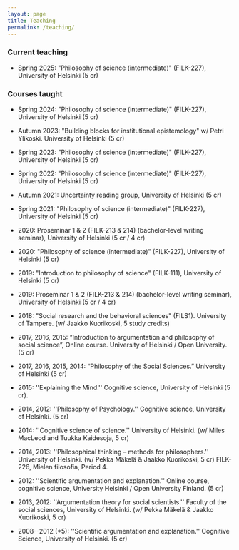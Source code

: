 ```yaml
---
layout: page
title: Teaching
permalink: /teaching/
---
```

### Current teaching

- Spring 2025: "Philosophy of science (intermediate)" (FILK-227), University of Helsinki (5 cr)

### Courses taught

- Spring 2024:  "Philosophy of science (intermediate)" (FILK-227), University of Helsinki (5 cr)

- Autumn 2023: "Building blocks for institutional epistemology" w/ Petri Ylikoski. University of Helsinki (5 cr) 
- Spring 2023: "Philosophy of science (intermediate)" (FILK-227), University of Helsinki (5 cr)

- Spring 2022: "Philosophy of science (intermediate)" (FILK-227), University of Helsinki (5 cr)

- Autumn 2021: Uncertainty reading group, University of Helsinki (5 cr)
- Spring 2021: "Philosophy of science (intermediate)" (FILK-227), University of Helsinki (5 cr)

- 2020: Proseminar 1 & 2 (FILK-213 & 214) (bachelor-level writing seminar), University of Helsinki (5 cr / 4 cr)
- 2020: "Philosophy of science (intermediate)" (FILK-227), University of Helsinki (5 cr)

- 2019: "Introduction to philosophy of science" (FILK-111), University of Helsinki (5 cr)
- 2019: Proseminar 1 & 2 (FILK-213 & 214) (bachelor-level writing seminar), University of Helsinki (5 cr / 4 cr)

- 2018: "Social research and the behavioral sciences" (FILS1). University of Tampere. (w/ Jaakko Kuorikoski, 5 study credits)

- 2017, 2016, 2015: “Introduction to argumentation and philosophy of social science”, Online course. University of Helsinki / Open University.  (5 cr)

- 2017, 2016, 2015, 2014: “Philosophy of the Social Sciences.” University of Helsinki (5 cr)

- 2015: ''Explaining the Mind.'' Cognitive science, University of Helsinki (5 cr).

- 2014, 2012: ''Philosophy of Psychology.'' Cognitive science, University of Helsinki. (5 cr)

- 2014: ''Cognitive science of science.'' University of Helsinki. (w/ Miles MacLeod and Tuukka Kaidesoja, 5 cr)

- 2014, 2013: ''Philosophical thinking – methods for philosophers.'' University of Helsinki. (w/ Pekka Mäkelä \& Jaakko Kuorikoski, 5 cr)
FILK-226, Mielen filosofia, Period 4.
- 2012: ''Scientific argumentation and explanation.'' Online course, cognitive science, University Helsinki / Open University Finland. (5 cr)

- 2013, 2012: ''Argumentation theory for social scientists.'' Faculty of the social sciences, University of Helsinki. (w/ Pekka Mäkelä \& Jaakko Kuorikoski, 5 cr)

- 2008--2012 (*5): ''Scientific argumentation and explanation.'' Cognitive Science, University of Helsinki. (5 cr)

